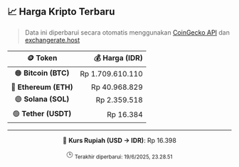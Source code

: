 

<!-- HARGA_KRIPTO -->
## 📈 Harga Kripto Terbaru

> Data ini diperbarui secara otomatis menggunakan [CoinGecko API](https://www.coingecko.com/) dan [exchangerate.host](https://exchangerate.host/)

<div align="center">

| 🪙 Token | 💰 Harga (IDR) |
|:------:|---------------:|
| 🟠 **Bitcoin (BTC)**   | Rp 1.709.610.110 |
| 🔵 **Ethereum (ETH)**  | Rp 40.968.829 |
| 🟣 **Solana (SOL)**    | Rp 2.359.518 |
| 🟢 **Tether (USDT)**   | Rp 16.384 |

---

💱 **Kurs Rupiah (USD → IDR)**: Rp 16.398

🕒 <sub>Terakhir diperbarui: 19/6/2025, 23.28.51</sub>

</div>
<!-- /HARGA_KRIPTO -->